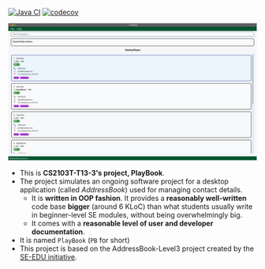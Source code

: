 [![Java CI](https://github.com/AY2526S1-CS2103T-T13-3/tp/actions/workflows/gradle.yml/badge.svg)](https://github.com/AY2526S1-CS2103T-T13-3/tp/actions/workflows/gradle.yml)
[![codecov](https://codecov.io/github/AY2526S1-CS2103T-T13-3/tp/graph/badge.svg)](https://codecov.io/github/AY2526S1-CS2103T-T13-3/tp)

![Ui](docs/images/Ui.png)

* This is **CS2103T-T13-3's project, PlayBook**.<br>
* The project simulates an ongoing software project for a desktop application (called _AddressBook_) used for managing contact details.
  * It is **written in OOP fashion**. It provides a **reasonably well-written** code base **bigger** (around 6 KLoC) than what students usually write in beginner-level SE modules, without being overwhelmingly big.
  * It comes with a **reasonable level of user and developer documentation**.
* It is named `PlayBook` (`PB` for short)
* This project is based on the AddressBook-Level3 project created by the [SE-EDU initiative](https://se-education.org).
